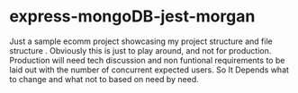 # express-mongoDB-jest-morgan

Just a sample ecomm project showcasing my project structure and file structure . Obviously this is just to play around, and not for production. Production will need tech discussion and non funtional requirements to be laid out with the number of concurrent expected users. So It Depends what to change and what not to based on need by need.